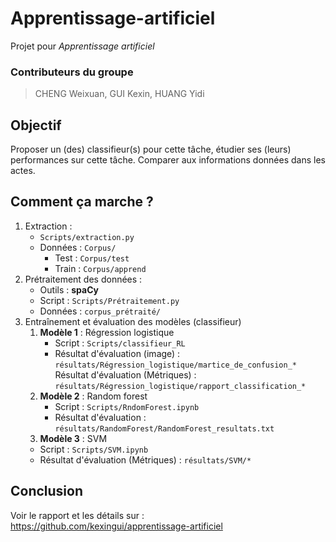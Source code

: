 # Apprentissage-artificiel
Projet pour *Apprentissage artificiel*

### Contributeurs du groupe
> CHENG Weixuan, GUI Kexin, HUANG Yidi


## Objectif  
Proposer un (des) classifieur(s) pour cette tâche, étudier ses (leurs) performances sur cette tâche. Comparer aux informations données dans les actes.

## Comment ça marche ?

1. Extraction : 
    - `Scripts/extraction.py`
    - Données : `Corpus/`
        - Test : `Corpus/test`
        - Train : `Corpus/apprend`
2. Prétraitement des données : 
    - Outils : **spaCy** 
    - Script : `Scripts/Prétraitement.py`
    - Données : `corpus_prétraité/`
3. Entraînement et évaluation des modèles (classifieur)
    1. **Modèle 1** : Régression logistique
        - Script : `Scripts/classifieur_RL`
        - Résultat d'évaluation (image) : `résultats/Régression_logistique/martice_de_confusion_*` <br>
    Résultat d'évaluation (Métriques) : `résultats/Régression_logistique/rapport_classification_*`
    2. **Modèle 2** : Random forest
        - Script : `Scripts/RndomForest.ipynb`
        - Résultat d'évaluation : `résultats/RandomForest/RandomForest_resultats.txt`
    3. **Modèle 3** : SVM
      - Script : `Scripts/SVM.ipynb`
      - Résultat d'évaluation (Métriques) : `résultats/SVM/*` 


## Conclusion
Voir le rapport et les détails sur : https://github.com/kexingui/apprentissage-artificiel     